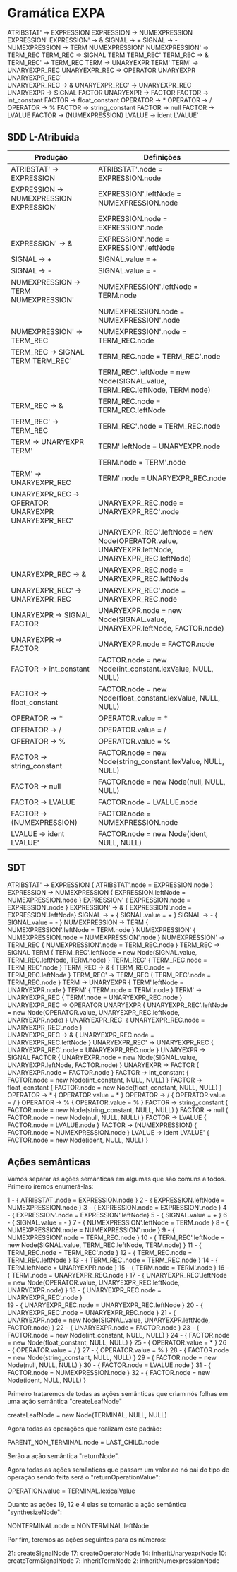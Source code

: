 # Gramática EXPA

ATRIBSTAT' -> EXPRESSION
EXPRESSION -> NUMEXPRESSION  EXPRESSION'
EXPRESSION' -> &
SIGNAL -> +
SIGNAL -> -
NUMEXPRESSION -> TERM NUMEXPRESSION'
NUMEXPRESSION' -> TERM_REC
TERM_REC -> SIGNAL TERM TERM_REC'
TERM_REC -> &
TERM_REC' -> TERM_REC
TERM -> UNARYEXPR TERM'
TERM' -> UNARYEXPR_REC
UNARYEXPR_REC -> OPERATOR UNARYEXPR UNARYEXPR_REC'                           
UNARYEXPR_REC -> &
UNARYEXPR_REC' -> UNARYEXPR_REC
UNARYEXPR -> SIGNAL FACTOR
UNARYEXPR -> FACTOR
FACTOR -> int_constant
FACTOR -> float_constant
OPERATOR -> *
OPERATOR -> /
OPERATOR -> %
FACTOR -> string_constant
FACTOR -> null
FACTOR -> LVALUE
FACTOR -> (NUMEXPRESSION)
LVALUE -> ident LVALUE'

## SDD L-Atribuída

| Produção                                           | Definições                                                                                     |
|----------------------------------------------------|------------------------------------------------------------------------------------------------|
| ATRIBSTAT' -> EXPRESSION                           | ATRIBSTAT'.node = EXPRESSION.node                                                              |
| EXPRESSION -> NUMEXPRESSION  EXPRESSION'           | EXPRESSION'.leftNode = NUMEXPRESSION.node                                                      |
|                                                    | EXPRESSION.node = EXPRESSION'.node                                                             |
| EXPRESSION' -> &                                   | EXPRESSION'.node = EXPRESSION'.leftNode                                                        |
| SIGNAL -> +                                        | SIGNAL.value = +                                                                               |
| SIGNAL -> -                                        | SIGNAL.value = -                                                                               |
| NUMEXPRESSION -> TERM NUMEXPRESSION'               | NUMEXPRESSION'.leftNode = TERM.node                                                            |
|                                                    | NUMEXPRESSION.node = NUMEXPRESSION'.node                                                       |
| NUMEXPRESSION' -> TERM_REC                         | NUMEXPRESSION'.node = TERM_REC.node                                                            |
| TERM_REC -> SIGNAL TERM TERM_REC'                  | TERM_REC.node = TERM_REC'.node                                                                 |
|                                                    | TERM_REC'.leftNode = new Node(SIGNAL.value, TERM_REC.leftNode, TERM.node)                      |
| TERM_REC -> &                                      | TERM_REC.node = TERM_REC.leftNode                                                              |
| TERM_REC' -> TERM_REC                              | TERM_REC'.node = TERM_REC.node                                                                 |
| TERM -> UNARYEXPR TERM'                            | TERM'.leftNode = UNARYEXPR.node                                                                |
|                                                    | TERM.node = TERM'.node                                                                         |
| TERM' -> UNARYEXPR_REC                             | TERM'.node = UNARYEXPR_REC.node                                                                |
| UNARYEXPR_REC -> OPERATOR UNARYEXPR UNARYEXPR_REC' | UNARYEXPR_REC.node = UNARYEXPR_REC'.node                                                       |
|                                                    | UNARYEXPR_REC'.leftNode = new Node(OPERATOR.value, UNARYEXPR.leftNode, UNARYEXPR_REC.leftNode) |
| UNARYEXPR_REC -> &                                 | UNARYEXPR_REC.node = UNARYEXPR_REC.leftNode                                                    |
| UNARYEXPR_REC' -> UNARYEXPR_REC                    | UNARYEXPR_REC'.node = UNARYEXPR_REC.node                                                       |
| UNARYEXPR -> SIGNAL FACTOR                         | UNARYEXPR.node = new Node(SIGNAL.value, UNARYEXPR.leftNode, FACTOR.node)                       |
| UNARYEXPR -> FACTOR                                | UNARYEXPR.node = FACTOR.node                                                                   |
| FACTOR -> int_constant                             | FACTOR.node = new Node(int_constant.lexValue, NULL, NULL)                                      |
| FACTOR -> float_constant                           | FACTOR.node = new Node(float_constant.lexValue, NULL, NULL)                                    |
| OPERATOR -> *                                      | OPERATOR.value = *                                                                             |
| OPERATOR -> /                                      | OPERATOR.value = /                                                                             |
| OPERATOR -> %                                      | OPERATOR.value = %                                                                             |
| FACTOR -> string_constant                          | FACTOR.node = new Node(string_constant.lexValue, NULL, NULL)                                   |
| FACTOR -> null                                     | FACTOR.node = new Node(null, NULL, NULL)                                                       |
| FACTOR -> LVALUE                                   | FACTOR.node = LVALUE.node                                                                      |
| FACTOR -> (NUMEXPRESSION)                          | FACTOR.node = NUMEXPRESSION.node                                                               |
| LVALUE -> ident LVALUE'                            | FACTOR.node = new Node(ident, NULL, NULL)                                                      |

## SDT

ATRIBSTAT' -> EXPRESSION { ATRIBSTAT'.node = EXPRESSION.node }
EXPRESSION -> NUMEXPRESSION { EXPRESSION.leftNode = NUMEXPRESSION.node } EXPRESSION' { EXPRESSION.node = EXPRESSION'.node }
EXPRESSION' -> & { EXPRESSION'.node = EXPRESSION'.leftNode}
SIGNAL -> + { SIGNAL.value = + }
SIGNAL -> - { SIGNAL.value = - }
NUMEXPRESSION -> TERM { NUMEXPRESSION'.leftNode = TERM.node } NUMEXPRESSION' { NUMEXPRESSION.node = NUMEXPRESSION'.node }
NUMEXPRESSION' -> TERM_REC { NUMEXPRESSION'.node = TERM_REC.node }
TERM_REC -> SIGNAL TERM { TERM_REC'.leftNode = new Node(SIGNAL.value, TERM_REC.leftNode, TERM.node) } TERM_REC' { TERM_REC.node = TERM_REC'.node }
TERM_REC -> & { TERM_REC.node = TERM_REC.leftNode }
TERM_REC' -> TERM_REC { TERM_REC'.node = TERM_REC.node }
TERM -> UNARYEXPR { TERM'.leftNode = UNARYEXPR.node } TERM' { TERM.node = TERM'.node }
TERM' -> UNARYEXPR_REC { TERM'.node = UNARYEXPR_REC.node }
UNARYEXPR_REC -> OPERATOR UNARYEXPR { UNARYEXPR_REC'.leftNode = new Node(OPERATOR.value, UNARYEXPR_REC.leftNode, UNARYEXPR.node) } UNARYEXPR_REC' { UNARYEXPR_REC.node = UNARYEXPR_REC'.node }                    
UNARYEXPR_REC -> & { UNARYEXPR_REC.node = UNARYEXPR_REC.leftNode }
UNARYEXPR_REC' -> UNARYEXPR_REC { UNARYEXPR_REC'.node = UNARYEXPR_REC.node }
UNARYEXPR -> SIGNAL FACTOR { UNARYEXPR.node = new Node(SIGNAL.value, UNARYEXPR.leftNode, FACTOR.node) }
UNARYEXPR -> FACTOR { UNARYEXPR.node = FACTOR.node }
FACTOR -> int_constant { FACTOR.node = new Node(int_constant, NULL, NULL) }
FACTOR -> float_constant { FACTOR.node = new Node(float_constant, NULL, NULL) }
OPERATOR -> * { OPERATOR.value = * }
OPERATOR -> / { OPERATOR.value = / }
OPERATOR -> % { OPERATOR.value = % }
FACTOR -> string_constant { FACTOR.node = new Node(string_constant, NULL, NULL) }
FACTOR -> null { FACTOR.node = new Node(null, NULL, NULL) }
FACTOR -> LVALUE { FACTOR.node = LVALUE.node }
FACTOR -> (NUMEXPRESSION) { FACTOR.node = NUMEXPRESSION.node }
LVALUE -> ident LVALUE' { FACTOR.node = new Node(ident, NULL, NULL) }

## Ações semânticas

Vamos separar as ações semânticas em algumas que são comuns a todos. Primeiro iremos enumerá-las:

1 - { ATRIBSTAT'.node = EXPRESSION.node }
2 - { EXPRESSION.leftNode = NUMEXPRESSION.node }
3 - { EXPRESSION.node = EXPRESSION'.node }
4 - { EXPRESSION'.node = EXPRESSION'.leftNode}
5 - { SIGNAL.value = + }
6 - { SIGNAL.value = - }
7 - { NUMEXPRESSION'.leftNode = TERM.node }
8 - { NUMEXPRESSION.node = NUMEXPRESSION'.node }
9 - { NUMEXPRESSION'.node = TERM_REC.node }
10 - { TERM_REC'.leftNode = new Node(SIGNAL.value, TERM_REC.leftNode, TERM.node) }
11 - { TERM_REC.node = TERM_REC'.node }
12 - { TERM_REC.node = TERM_REC.leftNode }
13 - { TERM_REC'.node = TERM_REC.node }
14 - { TERM.leftNode = UNARYEXPR.node }
15 - { TERM.node = TERM'.node }
16 - { TERM'.node = UNARYEXPR_REC.node }
17 - { UNARYEXPR_REC'.leftNode = new Node(OPERATOR.value, UNARYEXPR_REC.leftNode, UNARYEXPR.node) }
18 - { UNARYEXPR_REC.node = UNARYEXPR_REC'.node }                    
19 - { UNARYEXPR_REC.node = UNARYEXPR_REC.leftNode }
20 - { UNARYEXPR_REC'.node = UNARYEXPR_REC.node }
21 - { UNARYEXPR.node = new Node(SIGNAL.value, UNARYEXPR.leftNode, FACTOR.node) }
22 - { UNARYEXPR.node = FACTOR.node }
23 - { FACTOR.node = new Node(int_constant, NULL, NULL) }
24 - { FACTOR.node = new Node(float_constant, NULL, NULL) }
25 - { OPERATOR.value = * }
26 - { OPERATOR.value = / }
27 - { OPERATOR.value = % }
28 - { FACTOR.node = new Node(string_constant, NULL, NULL) }
29 - { FACTOR.node = new Node(null, NULL, NULL) }
30 - { FACTOR.node = LVALUE.node }
31 - { FACTOR.node = NUMEXPRESSION.node }
32 - { FACTOR.node = new Node(ident, NULL, NULL) }

Primeiro trataremos de todas as ações semânticas que criam nós folhas em uma ação semântica "createLeafNode"

createLeafNode = new Node(TERMINAL, NULL, NULL)

Agora todas as operações que realizam este padrão:

PARENT_NON_TERMINAL.node = LAST_CHILD.node

Serão a ação semântica "returnNode".

Agora todas as ações semânticas que passam um valor ao nó pai do tipo de operação sendo feita será o "returnOperationValue":

OPERATION.value = TERMINAL.lexicalValue

Quanto as ações 19, 12 e 4 elas se tornarão a ação semântica "synthesizeNode":

NONTERMINAL.node = NONTERMINAL.leftNode

Por fim, teremos as ações seguintes para os números:

21: createSignalNode
17: createOperatorNode
14: inheritUnaryexprNode
10: createTermSignalNode
7: inheritTermNode
2: inheritNumexpressionNode
